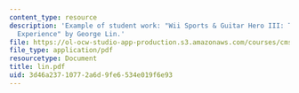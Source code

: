 ```yaml
---
content_type: resource
description: 'Example of student work: "Wii Sports & Guitar Hero III: The Social Gaming
  Experience" by George Lin.'
file: https://ol-ocw-studio-app-production.s3.amazonaws.com/courses/cms-600-videogame-theory-and-analysis-fall-2007/3d46a23710772a6d9fe6534e019f6e93_lin.pdf
file_type: application/pdf
resourcetype: Document
title: lin.pdf
uid: 3d46a237-1077-2a6d-9fe6-534e019f6e93
---
```

